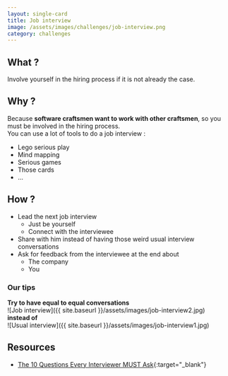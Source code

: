 ```yaml
---
layout: single-card
title: Job interview
image: /assets/images/challenges/job-interview.png
category: challenges
---
```



## What ?
Involve yourself in the hiring process if it is not already the case.

## Why ?
Because **software craftsmen want to work with other craftsmen**, so you must be involved in the hiring process.  
You can use a lot of tools to do a job interview :
* Lego serious play
* Mind mapping
* Serious games
* Those cards  
* ...

## How ?
* Lead the next job interview
    * Just be yourself
    * Connect with the interviewee
* Share with him instead of having those weird usual interview conversations
* Ask for feedback from the interviewee at the end about
    * The company
    * You

### Our tips
**Try to have equal to equal conversations**  
![Job interview]({{ site.baseurl }}/assets/images/job-interview2.jpg)  
**instead of**  
![Usual interview]({{ site.baseurl }}/assets/images/job-interview1.jpg)

## Resources
* [The 10 Questions Every Interviewer MUST Ask](https://www.scienceofpeople.com/10-questions-every-interviewer-must-ask/){:target="_blank"}
